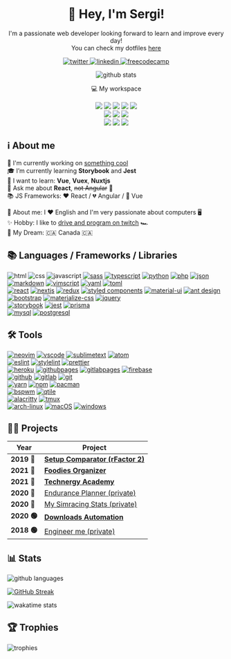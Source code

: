 <!-- icons: https://github.com/alexandresanlim/Badges4-README.md-Profile -->

<h1 align="center">
    👋 Hey, I'm Sergi!
</h1>

<p align="center">
    I'm a passionate web developer looking forward to learn and improve every day!
    <br/>
    You can check my dotfiles <a href="https://github.com/Sergih28/dotfiles">here</a>
</p>

<p align="center">
  <a href="https://twitter.com/sergiheras">
    <img alt="twitter" src="https://img.shields.io/badge/twitter-1DA1F2?style=for-the-badge&logo=twitter&logoColor=FFF" />
  </a>
  <a href="https://www.linkedin.com/in/sergiheras/">
    <img alt="linkedin" src="https://img.shields.io/badge/linkedin-0077B5?style=for-the-badge&logo=linkedin&logoColor=FFF" />
  </a>
  <a href="https://www.freecodecamp.org/sergi28">
    <img alt="freecodecamp" src="https://img.shields.io/badge/freecodecamp-27273D?style=for-the-badge&logo=freecodecamp&logoColor=FFF" />
  </a>
</p>

<p align="center">
  <img alt="github stats" src="https://github-readme-stats.vercel.app/api?username=sergih28&show_icons=true&theme=yeblu" />
</p>

<p align="center">
  💻 My workspace
  <br/><br/>
  <img src="https://img.shields.io/badge/arch%20linux-1793D1?style=for-the-badge&logo=archlinux&logoColor=FFF" />
  <img src="https://img.shields.io/badge/windows-%230078D6.svg?&style=for-the-badge&logo=windows&logoColor=FFF" />
  <img src="https://img.shields.io/badge/intel-core i7 7700K-%230071C5.svg?&style=for-the-badge&logo=intel&logoColor=FFF" />
  <img src="https://img.shields.io/badge/RAM-16GB-%230071C5.svg?&style=for-the-badge&logoColor=FFF" />
  <img src="https://img.shields.io/badge/nvidia-gtx 970 @4Gb-%2376B900.svg?&style=for-the-badge&logo=nvidia&logoColor=FFF" />
  <br/>
  <img src="https://img.shields.io/badge/Apple-MacBook_Pro_2019 13%22-999999?style=for-the-badge&logo=apple&logoColor=FFF" />
  <img src="https://img.shields.io/badge/macOS 14 Sonoma-000000.svg?&style=for-the-badge&logo=apple&logoColor=FFF" />
  <img src="https://img.shields.io/badge/RAM-8GB-%230071C5.svg?&style=for-the-badge&logoColor=FFF" />
  <br/>
  <img src="https://img.shields.io/badge/English-00247D?style=for-the-badge&logo=&logoColor=FFF" />
  <img src="https://img.shields.io/badge/Spanish%20%28native%29-AA151B?style=for-the-badge&logo=&logoColor=FFF" />
  <img src="https://img.shields.io/badge/Catalan%20%28native%29-FFD900?style=for-the-badge&logo=&logoColor=FFF" />
</p>

## ℹ️ About me

🔭 I'm currently working on [something cool](https://github.com/Sergih28/setup-comparator)  
🎓 I’m currently learning **Storybook** and **Jest**  
📘 I want to learn: **Vue**, **Vuex**, **Nuxtjs**  
💬 Ask me about **React**, ~~not Angular~~ 🤷  
📚 JS Frameworks: ♥️ React / 💔 Angular / 🧐 Vue  

🙋 About me: I ♥️ English and I'm very passionate about computers 🖥️  
✨ Hobby: I like to [drive and program on twitch](https://www.twitch.tv/sergi_heras) 🏎️  
💭 My Dream: 🇨🇦 Canada 🇨🇦  

## 📚 Languages / Frameworks / Libraries

![html](https://img.shields.io/badge/html-E34F26?style=for-the-badge&logo=html5&logoColor=FFF)
![css](https://img.shields.io/badge/css-1572B6?style=for-the-badge&logo=css3&logoColor=FFF)
![javascript](https://img.shields.io/badge/javascript-F7DF1E?style=for-the-badge&logo=javascript&logoColor=000)
[![sass](https://img.shields.io/badge/sass-CC6699?style=for-the-badge&logo=sass&logoColor=FFF)](https://github.com/sass/sass)
[![typescript](https://img.shields.io/badge/typescript-007ACC?style=for-the-badge&logo=typescript&logoColor=FFF)](https://github.com/microsoft/TypeScript)
[![python](https://img.shields.io/badge/python-3776AB?style=for-the-badge&logo=python&logoColor=FFF)](https://www.python.org/)
[![php](https://img.shields.io/badge/php-777BB4?style=for-the-badge&logo=php&logoColor=FFF)](https://www.php.net/)
[![json](https://img.shields.io/badge/json-5E5C5C?style=for-the-badge&logo=json&logoColor=FFF)](https://www.json.org/)
[![markdown](https://img.shields.io/badge/markdown-000?style=for-the-badge&logo=markdown&logoColor=FFF)](https://www.markdownguide.org)
[![vimscript](https://img.shields.io/badge/vimscript-%2311AB00.svg?style=for-the-badge&logo=vim&logoColor=FFF)](https://devhints.io/vimscript)
[![yaml](https://img.shields.io/badge/yaml-000?style=for-the-badge&logo=yaml&logoColor=FFF)](https://yaml.org)
[![toml](https://img.shields.io/badge/toml-000?style=for-the-badge&logo=toml&logoColor=FFF)](https://github.com/toml-lang/toml)  
[![react](https://img.shields.io/badge/react-20232A?style=for-the-badge&logo=react&logoColor=61DBFB)](https://github.com/facebook/react)
[![nextjs](https://img.shields.io/badge/nextjs-000?style=for-the-badge&logo=nextdotjs&logoColor=FFF)](https://github.com/vercel/next.js)
[![redux](https://img.shields.io/badge/redux-593D88?style=for-the-badge&logo=redux&logoColor=FFF)](https://github.com/reduxjs/redux)
[![styled components](https://img.shields.io/badge/styled--components-DB7093?style=for-the-badge&logo=styled-components&logoColor=white)](https://github.com/styled-components/styled-components)
[![material-ui](https://img.shields.io/badge/material--ui-0081CB?style=for-the-badge&logo=material-ui&logoColor=FFF)](https://github.com/mui-org/material-ui)
[![ant design](https://img.shields.io/badge/ant%20design-1890FF?style=for-the-badge&logo=antdesign&logoColor=FFF)](https://github.com/ant-design/ant-design)
[![bootstrap](https://img.shields.io/badge/bootstrap-563D7C?style=for-the-badge&logo=bootstrap&logoColor=FFF)](https://github.com/twbs/bootstrap)
[![materialize-css](https://img.shields.io/badge/-materialize--css-ff69b4?style=for-the-badge&logo=materialize--css&logoColor=FFF)](https://github.com/Dogfalo/materialize)
[![jquery](https://img.shields.io/badge/jquery-0769AD?style=for-the-badge&logo=jquery&logoColor=FFF)](https://github.com/jquery/jquery)  
[![storybook](https://img.shields.io/badge/storybook-FF4785?style=for-the-badge&logo=storybook&logoColor=FFF)](https://github.com/storybookjs/storybook)
[![jest](https://img.shields.io/badge/jest-C21325?style=for-the-badge&logo=jest&logoColor=FFF)](https://github.com/facebook/jest)
[![prisma](https://img.shields.io/badge/prisma-1B222D?style=for-the-badge&logo=prisma&logoColor=FFF)](https://github.com/prisma/prisma)  
[![mysql](https://img.shields.io/badge/mysql-00688F?style=for-the-badge&logo=mysql&logoColor=FFF)](https://www.mysql.com/)
[![postgresql](https://img.shields.io/badge/postgresql-316192?style=for-the-badge&logo=postgresql&logoColor=FFF)](https://github.com/postgres/postgres)

## 🛠 Tools

[![neovim](https://img.shields.io/badge/neovim-%2311AB00.svg?style=for-the-badge&logo=neovim&logoColor=FFF)](https://github.com/Sergih28/dotfiles/tree/master/.config/nvim)
[![vscode](https://img.shields.io/badge/VSCode-0078D4?style=for-the-badge&logo=visualstudiocode&logoColor=FFF)](https://github.com/microsoft/vscode)
[![sublimetext](https://img.shields.io/badge/sublime%20text-%23575757.svg?style=for-the-badge&logo=sublimetext&logoColor=F89820)](https://www.sublimetext.com/)
[![atom](https://img.shields.io/badge/atom-48BA80?style=for-the-badge&logo=atom&logoColor=FFF)](https://github.com/atom/atom)  
[![eslint](https://img.shields.io/badge/eslint-3A33D1?style=for-the-badge&logo=eslint&logoColor=FFF)](https://gist.github.com/Sergih28/fbedd3c05ad6caa3ea160e16074a3ba2)
[![stylelint](https://img.shields.io/badge/stylelint-263238?style=for-the-badge&logo=stylelint&logoColor=FFF)](https://gist.github.com/Sergih28/0fe894ed806387323d64f2325b6dbaf0)
[![prettier](https://img.shields.io/badge/prettier-F7B93E?style=for-the-badge&logo=prettier&logoColor=FFF)](https://gist.github.com/Sergih28/3fc7ba50e7dda58d0e91842c85a66c6d)  
[![heroku](https://img.shields.io/badge/heroku-430098?style=for-the-badge&logo=heroku&logoColor=FFF)](https://www.heroku.com/)
[![githubpages](https://img.shields.io/badge/github%20pages-100000?style=for-the-badge&logo=github&logoColor=FFF)](https://pages.github.com/)
[![gitlabpages](https://img.shields.io/badge/gitlab%20pages-330F63?style=for-the-badge&logo=gitlab&logoColor=FFF)](https://docs.gitlab.com/ee/user/project/pages/)
[![firebase](https://img.shields.io/badge/firebase-F6820C?style=for-the-badge&logo=firebase&logoColor=FFF)](https://firebase.google.com/)  
[![github](https://img.shields.io/badge/github-100000?style=for-the-badge&logo=github&logoColor=FFF)](https://github.com/Sergih28)
[![gitlab](https://img.shields.io/badge/gitlab-330F63?style=for-the-badge&logo=gitlab&logoColor=FFF)](https://gitlab.com/sergih28)
[![git](https://img.shields.io/badge/git-F05032?style=for-the-badge&logo=git&logoColor=FFF)](https://github.com/git/git)  
[![yarn](https://img.shields.io/badge/yarn-2C8EBB?style=for-the-badge&logo=yarn&logoColor=FFF)](https://github.com/yarnpkg/yarn)
[![npm](https://img.shields.io/badge/npm-CB3837?style=for-the-badge&logo=npm&logoColor=FFF)](https://github.com/npm/cli)
[![pacman](https://img.shields.io/badge/pacman-000?style=for-the-badge&logo=pacman&logoColor=FFF)](https://wiki.archlinux.org/title/pacman)  
[![bspwm](https://img.shields.io/badge/bspwm-000?style=for-the-badge&logo=bspwm&logoColor=FFF)](https://github.com/baskerville/bspwm)
[![qtile](https://img.shields.io/badge/qtile-000?style=for-the-badge&logo=qtile&logoColor=FFF)](https://github.com/qtile/qtile)  
[![alacritty](https://img.shields.io/badge/alacritty-F46D01?style=for-the-badge&logo=alacritty&logoColor=FFF)](https://github.com/alacritty/alacritty)
[![tmux](https://img.shields.io/badge/tmux-1BB91F?style=for-the-badge&logo=tmux&logoColor=FFF)](https://github.com/tmux/tmux)  
[![arch-linux](https://img.shields.io/badge/arch%20linux-1793D1?style=for-the-badge&logo=archlinux&logoColor=FFF)](https://github.com/Sergih28/dotfiles)
[![macOS](https://img.shields.io/badge/mac%20OS-000?style=for-the-badge&logo=apple&logoColor=FFF)](https://www.apple.com/macos)
[![windows](https://img.shields.io/badge/windows-0078D6?style=for-the-badge&logo=windows&logoColor=FFF)](https://www.microsoft.com/en-us/windows)

## 👨‍💻 Projects

| Year        | Project                                                                          |
|-------------|----------------------------------------------------------------------------------|
| **2019 🔴** | **[Setup Comparator (rFactor 2)](https://github.com/Sergih28/setup-comparator)** |
| **2021 🛑** | **[Foodies Organizer](https://github.com/Sergih28/foodies-organizer)**           |
| **2021 🛑** | **[Technergy Academy](https://github.com/goras-dev/technergy-academy)**          |
| **2020 🛑** | [Endurance Planner (private)](https://endurance-planner.web.app)                 |
| **2020 🛑** | [My Simracing Stats (private)](https://sergi-heras.herokuapp.com)                |
| **2020 🟢** | **[Downloads Automation](https://github.com/Sergih28/downloads-automation)**     |
| **2018 🟢** | [Engineer me (private)](https://sergih28.gitlab.io/engineer-me/)                 |

## 📊 Stats

![github languages](https://github-readme-stats.vercel.app/api/top-langs/?username=sergih28&layout=compact&theme=yeblu)

[![GitHub Streak](https://github-readme-streak-stats.herokuapp.com?user=sergih28&theme=yeblu)](https://git.io/streak-stats)

![wakatime stats](https://github-readme-stats.vercel.app/api/wakatime?username=sergih28&layout=compact&theme=yeblu)

## 🏆 Trophies

![trophies](https://github-profile-trophy.vercel.app/?username=Sergih28&row=2&column=3&margin-w=15&margin-h=15&theme=dracula)
